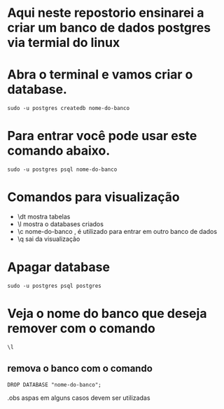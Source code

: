 # Aqui neste repostorio ensinarei a criar um banco de dados postgres via termial do linux 

# Abra o terminal e vamos criar o database.
```
sudo -u postgres createdb nome-do-banco
```
# Para entrar você pode usar este comando abaixo.
```
sudo -u postgres psql nome-do-banco
```
# Comandos para visualização
- \dt mostra tabelas
- \l mostra o databases criados
- \c nome-do-banco , é utilizado para entrar em outro banco de dados
- \q sai da visualização 
# Apagar database 
```
sudo -u postgres psql postgres 
```
# Veja o nome do banco que deseja remover com o comando
```
\l
```
## remova o banco com o comando 
```
DROP DATABASE "nome-do-banco";
```
.obs aspas em alguns casos devem ser utilizadas
